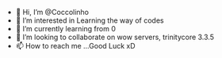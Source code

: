 - 👋 Hi, I’m @Coccolinho
- 👀 I’m interested in Learning the way of codes
- 🌱 I’m currently learning from 0
- 💞️ I’m looking to collaborate on wow servers, trinitycore 3.3.5
- 📫 How to reach me ...Good Luck xD

<!---
Coccolinho/Coccolinho is a ✨ special ✨ repository because its `README.md` (this file) appears on your GitHub profile.
You can click the Preview link to take a look at your changes.
--->
